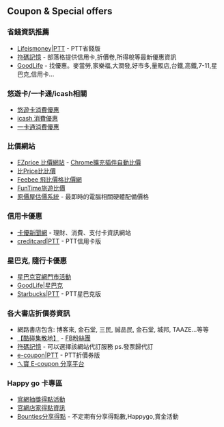 ## Coupon & Special offers

### 省錢資訊推薦

* [Lifeismoney|PTT](https://www.ptt.cc/bbs/Lifeismoney/index.html) - PTT省錢版
* [符碼記憶](http://www.ewdna.com/) - 部落格提供信用卡,折價卷,所得稅等最新優惠資訊
* [GoodLife](http://goodlife.tw/) - 找優惠。麥當勞,家樂福,大潤發,好市多,量販店,台鐵,高鐵,7-11,星巴克,信用卡...

### 悠遊卡/一卡通/icash相關

* [悠遊卡消費優惠](http://www.easycard.com.tw/special/easycard.aspx)
* [icash 消費優惠](https://www.icash.com.tw/Home/NewsList?type=03)
* [一卡通消費優惠](https://www.i-pass.com.tw/Preferential)

### 比價網站

* [EZprice 比價網站](http://ezprice.com.tw/) - [Chrome擴充插件自動比價](https://chrome.google.com/webstore/detail/ezprice%E6%89%BE%E4%BE%BF%E5%AE%9C%EF%BC%9A%E8%B3%BC%E7%89%A9%E6%AF%94%E5%83%B9%E3%80%81%E6%90%9C%E6%9B%B8%E6%AF%94%E5%83%B9%E3%80%81%E5%83%B9%E6%A0%BC%E6%AF%94%E5%83%B9/ahknmaojkhdoddgeaaldehdddnfpomoi)
* [比Price比比價](http://www.bbprice.com.tw/)
* [Feebee 飛比價格比價網](http://feebee.com.tw/)
* [FunTime旅遊比價](http://www.funtime.com.tw/)
* [原價屋估價系統](http://coolpc.com.tw/evaluate.php) - 最即時的電腦相關硬體配備價格

### 信用卡優惠

* [卡優新聞網](http://www.cardu.com.tw/message/message.php) - 理財、消費、支付卡資訊網站
* [creditcard|PTT](https://www.ptt.cc/bbs/creditcard/index.html) - PTT信用卡版

### 星巴克, 隨行卡優惠

* [星巴克官網門市活動](http://www.starbucks.com.tw/stores/allevent/stores_allevent.jspx)
* [GoodLife|星巴克](http://goodlife.tw/%E5%92%96%E5%95%A1%E5%BA%97/%E6%98%9F%E5%B7%B4%E5%85%8B)
* [Starbucks|PTT](https://www.ptt.cc/bbs/Starbucks/index.html) - PTT星巴克版

### 各大書店折價券資訊

* 網路書店包含: 博客來, 金石堂, 三民, 誠品民, 金石堂, 城邦, TAAZE...等等
* [【酷碰集散地】](http://www.book-ecoupon.com/) - [FB粉絲團](https://www.facebook.com/book.ecoupon)
* [符碼記憶](http://www.ewdna.com/2012/05/e-coupon.html) - 可以選擇該網站代訂服務 ps.發票歸代訂
* [e-coupon|PTT](https://www.ptt.cc/bbs/e-coupon/index.html) - PTT折價券版
* [ㄟ寶 E-coupon 分享平台](http://abowman.pixnet.net/blog)

### Happy go 卡專區

* [官網抽獎得點活動](http://www.happygocard.com.tw/official/point/activity.do)
* [官網店家得點資訊](http://www.happygocard.com.tw/official/store/store_event.do)
* [Bounties分享得點](http://www.bounties.com.tw/) - 不定期有分享得點數,Happygo,賞金活動
